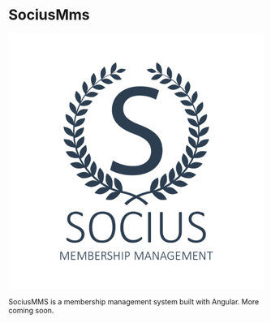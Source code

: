 # SociusMms
![alt text](https://raw.githubusercontent.com/nosnaux/socius-mms/master/src/assets/socius-logo-blue.png)

SociusMMS is a membership management system built with Angular. More coming soon.
